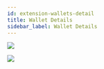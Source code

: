 ```yaml
---
id: extension-wallets-detail
title: Wallet Details
sidebar_label: Wallet Details
---
```


<img class='centered' src='/img/extension/passport-wallets-details.jpg'></img>

<img class='centered' src='/img/extension/passport-wallets-transactions.jpg'></img>